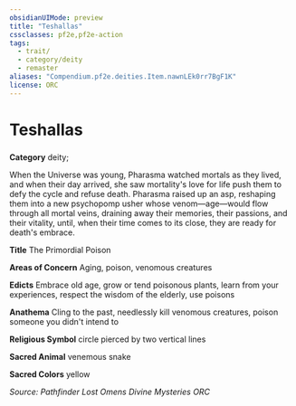 ```yaml
---
obsidianUIMode: preview
title: "Teshallas"
cssclasses: pf2e,pf2e-action
tags:
  - trait/
  - category/deity
  - remaster
aliases: "Compendium.pf2e.deities.Item.nawnLEk0rr7BgF1K"
license: ORC
---
```

# Teshallas

### 

**Category** deity; 




When the Universe was young, Pharasma watched mortals as they lived, and when their day arrived, she saw mortality's love for life push them to defy the cycle and refuse death. Pharasma raised up an asp, reshaping them into a new psychopomp usher whose venom—age—would flow through all mortal veins, draining away their memories, their passions, and their vitality, until, when their time comes to its close, they are ready for death's embrace.

**Title** The Primordial Poison

**Areas of Concern** Aging, poison, venomous creatures

**Edicts** Embrace old age, grow or tend poisonous plants, learn from your experiences, respect the wisdom of the elderly, use poisons

**Anathema** Cling to the past, needlessly kill venomous creatures, poison someone you didn't intend to

**Religious Symbol** circle pierced by two vertical lines

**Sacred Animal** venemous snake

**Sacred Colors** yellow

*Source: Pathfinder Lost Omens Divine Mysteries*
*ORC*